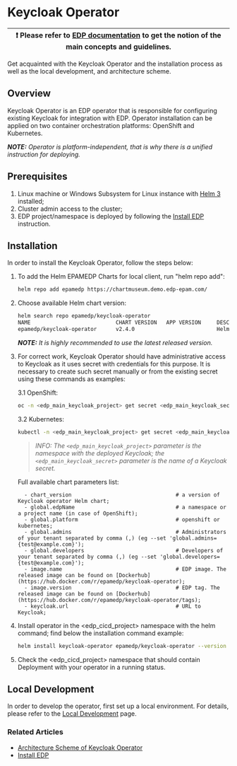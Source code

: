 # Keycloak Operator

| :heavy_exclamation_mark: Please refer to [EDP documentation](https://epam.github.io/edp-install/) to get the notion of the main concepts and guidelines. |
| --- |

Get acquainted with the Keycloak Operator and the installation process as well as the local development, and architecture scheme.

## Overview

Keycloak Operator is an EDP operator that is responsible for configuring existing Keycloak for integration with EDP. Operator installation can be applied on two container orchestration platforms: OpenShift and Kubernetes.

_**NOTE:** Operator is platform-independent, that is why there is a unified instruction for deploying._

## Prerequisites

1. Linux machine or Windows Subsystem for Linux instance with [Helm 3](https://helm.sh/docs/intro/install/) installed;
2. Cluster admin access to the cluster;
3. EDP project/namespace is deployed by following the [Install EDP](https://epam.github.io/edp-install/operator-guide/install-edp/) instruction.

## Installation

In order to install the Keycloak Operator, follow the steps below:

1. To add the Helm EPAMEDP Charts for local client, run "helm repo add":
     ```bash
     helm repo add epamedp https://chartmuseum.demo.edp-epam.com/
     ```
2. Choose available Helm chart version:
     ```bash
     helm search repo epamedp/keycloak-operator
     NAME                           CHART VERSION   APP VERSION     DESCRIPTION
     epamedp/keycloak-operator      v2.4.0                          Helm chart for Golang application/service deplo...
     ```

    _**NOTE:** It is highly recommended to use the latest released version._

3. For correct work, Keycloak Operator should have administrative access to Keycloak as it uses secret with credentials for this purpose.
It is necessary to create such secret manually or from the existing secret using these commands as examples:

    3.1 OpenShift:
    ```bash
    oc -n <edp_main_keycloak_project> get secret <edp_main_keycloak_secret> --export -o yaml | oc -n <edp_cicd_project> apply -f -
    ```

    3.2 Kubernetes:
    ```bash
    kubectl -n <edp_main_keycloak_project> get secret <edp_main_keycloak_secret> --export -o yaml | kubectl -n <edp_cicd_project> apply -f -
    ```
    >_INFO: The `<edp_main_keycloak_project>` parameter is the namespace with the deployed Keycloak; the `<edp_main_keycloak_secret>` parameter is the name of a Keycloak secret._

   Full available chart parameters list:
   ```
     - chart_version                                 # a version of Keycloak operator Helm chart;
     - global.edpName                                # a namespace or a project name (in case of OpenShift);
     - global.platform                               # openshift or kubernetes;
     - global.admins                                 # Administrators of your tenant separated by comma (,) (eg --set 'global.admins={test@example.com}');
     - global.developers                             # Developers of your tenant separated by comma (,) (eg --set 'global.developers={test@example.com}');
     - image.name                                    # EDP image. The released image can be found on [Dockerhub](https://hub.docker.com/r/epamedp/keycloak-operator);
     - image.version                                 # EDP tag. The released image can be found on [Dockerhub](https://hub.docker.com/r/epamedp/keycloak-operator/tags);
     - keycloak.url                                  # URL to Keycloak;
   ```
4. Install operator in the <edp_cicd_project> namespace with the helm command; find below the installation command example:
    ```bash
    helm install keycloak-operator epamedp/keycloak-operator --version <chart_version> --namespace <edp_cicd_project> --set name=keycloak-operator --set global.edpName=<edp_cicd_project> --set global.platform=<platform_type>
    ```
5. Check the <edp_cicd_project> namespace that should contain Deployment with your operator in a running status.

## Local Development

In order to develop the operator, first set up a local environment. For details, please refer to the [Local Development](documentation/local-development.md) page.

### Related Articles

* [Architecture Scheme of Keycloak Operator](documentation/arch.md)
* [Install EDP](https://epam.github.io/edp-install/operator-guide/install-edp/)
